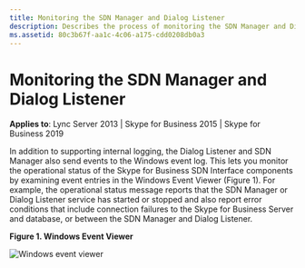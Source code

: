 ```yaml
---
title: Monitoring the SDN Manager and Dialog Listener
description: Describes the process of monitoring the SDN Manager and Dialog Listener for Lync Server 2013, Skype for Business 2015, and Skype for Business 2019.
ms.assetid: 80c3b67f-aa1c-4c06-a175-cdd0208db0a3
---
```



# Monitoring the SDN Manager and Dialog Listener

 
  
    
    

 **Applies to**: Lync Server 2013 | Skype for Business 2015 | Skype for Business 2019

In addition to supporting internal logging, the Dialog Listener and SDN Manager also send events to the Windows event log. This lets you monitor the operational status of the Skype for Business SDN Interface components by examining event entries in the Windows Event Viewer (Figure 1). For example, the operational status message reports that the SDN Manager or Dialog Listener service has started or stopped and also report error conditions that include connection failures to the Skype for Business Server and database, or between the SDN Manager and Dialog Listener. 
  
    
    


**Figure 1. Windows Event Viewer**

  
    
    

  
    
    
![Windows event viewer](../images/d9c798a7-f509-47f3-96a3-4b9f02e1eab2.png)
  
    
    

  
    
    

  
    
    

